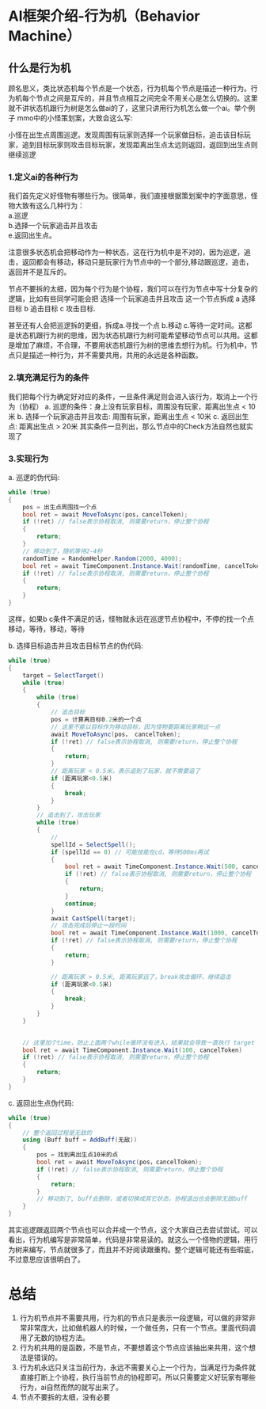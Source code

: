# AI框架介绍-行为机（Behavior Machine）
## 什么是行为机
顾名思义，类比状态机每个节点是一个状态，行为机每个节点是描述一种行为。行为机每个节点之间是互斥的，并且节点相互之间完全不用关心是怎么切换的。这里就不讲状态机跟行为树是怎么做ai的了，这里只讲用行为机怎么做一个ai。举个例子 mmo中的小怪策划案，大致会这么写:   

小怪在出生点周围巡逻。发现周围有玩家则选择一个玩家做目标，追击该目标玩家，追到目标玩家则攻击目标玩家，发现距离出生点太远则返回，返回到出生点则继续巡逻

### 1.定义ai的各种行为
我们首先定义好怪物有哪些行为。很简单，我们直接根据策划案中的字面意思，怪物大致有这么几种行为：  
a.巡逻  
b.选择一个玩家追击并且攻击  
e.返回出生点。  

注意很多状态机会把移动作为一种状态，这在行为机中是不对的，因为巡逻，追击，返回都会有移动，移动只是玩家行为节点中的一个部分,移动跟巡逻，追击，返回并不是互斥的。  

节点不要拆的太细，因为每个行为是个协程，我们可以在行为节点中写十分复杂的逻辑，比如有些同学可能会把 选择一个玩家追击并且攻击 这一个节点拆成 a 选择目标 b 追击目标 c 攻击目标. 

甚至还有人会把巡逻拆的更细，拆成a.寻找一个点 b.移动 c.等待一定时间。这都是状态机跟行为树的思维，因为状态机跟行为树可能希望移动节点可以共用。这都是增加了麻烦，不合理，不要用状态机跟行为树的思维去想行为机。行为机中，节点只是描述一种行为，并不需要共用，共用的永远是各种函数。 

### 2.填充满足行为的条件
我们把每个行为确定好对应的条件，一旦条件满足则会进入该行为，取消上一个行为（协程）
a. 巡逻的条件：身上没有玩家目标，周围没有玩家，距离出生点 < 10米
b. 选择一个玩家追击并且攻击: 周围有玩家，距离出生点 < 10米
c. 返回出生点: 距离出生点 > 20米
其实条件一旦列出，那么节点中的Check方法自然也就实现了

### 3.实现行为
a. 巡逻的伪代码:
```csharp
while (true)
{
    pos = 出生点周围找一个点
    bool ret = await MoveToAsync(pos，cancelToken);
    if (!ret) // false表示协程取消, 则需要return，停止整个协程
    {
        return;
    }
    // 移动到了，随机等待2-4秒
    randomTime = RandomHelper.Random(2000, 4000);
    bool ret = await TimeComponent.Instance.Wait(randomTime, cancelToken)
    if (!ret) // false表示协程取消, 则需要return，停止整个协程
    {
        return;
    }
}
```
这样，如果b c条件不满足的话，怪物就永远在巡逻节点协程中，不停的找一个点移动，等待，移动，等待

b. 选择目标追击并且攻击目标节点的伪代码:
```csharp
while (true)
{
    target = SelectTarget()
    while (true)
    {
        while (true)
        {
            // 追击目标
            pos = 计算离目标0.2米的一个点
            // 这里不能以目标作为移动目标，因为怪物要距离玩家稍远一点
            await MoveToAsync(pos， cancelToken);
            if (!ret) // false表示协程取消, 则需要return，停止整个协程
            {
                return;
            }
            // 距离玩家 < 0.5米，表示追到了玩家，就不需要追了
            if (距离玩家<0.5米)
            {
                break;
            }            
        }
        // 追击到了，攻击玩家
        while (true)
        {
            // 
            spellId = SelectSpell();
            if (spellId == 0) // 可能技能在cd，等待500ms再试
            {
                bool ret = await TimeComponent.Instance.Wait(500, cancelToken)
                if (!ret) // false表示协程取消, 则需要return，停止整个协程
                {
                    return;
                }
                continue;
            }
            await CastSpell(target);
            // 攻击完成后停止一段时间
            bool ret = await TimeComponent.Instance.Wait(1000, cancelToken)
            if (!ret) // false表示协程取消, 则需要return，停止整个协程
            {
                return;
            }

            // 距离玩家 > 0.5米, 距离玩家远了，break攻击循环，继续追击
            if (距离玩家<0.5米)
            {
                break;
            }    
        }
    }
    

    // 这里加个time，防止上面两个while循环没有进入，结果就会导致一直执行 target = 选择一个目标 这句话，会导致死循环
    bool ret = await TimeComponent.Instance.Wait(100, cancelToken)
    if (!ret) // false表示协程取消, 则需要return，停止整个协程
    {
        return;
    }
}
```

c. 返回出生点伪代码:
```csharp
while (true)
{
    // 整个返回过程是无敌的
    using (Buff buff = AddBuff(无敌))
    {
        pos = 找到离出生点10米的点
        bool ret = await MoveToAsync(pos，cancelToken);
        if (!ret) // false表示协程取消, 则需要return，停止整个协程
        {
            return;
        }
        // 移动到了, buff会删除，或者切换成其它状态，协程退出也会删除无敌buff
    }
}
```

其实巡逻跟返回两个节点也可以合并成一个节点，这个大家自己去尝试尝试。可以看出，行为机编写是非常简单，代码是非常易读的。就这么一个怪物的逻辑，用行为树来编写，节点就很多了，而且并不好阅读跟重构。整个逻辑可能还有些瑕疵，不过意思应该很明白了。

# 总结
1. 行为机节点并不需要共用，行为机的节点只是表示一段逻辑，可以做的非常非常非常庞大，比如做机器人的时候，一个做任务，只有一个节点。里面代码调用了无数的协程方法。
2. 行为机共用的是函数，不是节点，不要想着这个节点应该抽出来共用，这个想法是错误的。
3. 行为机永远只关注当前行为，永远不需要关心上一个行为，当满足行为条件就直接打断上个协程，执行当前节点的协程即可。所以只需要定义好玩家有哪些行为，ai自然而然的就写出来了。
4. 节点不要拆的太细，没有必要
